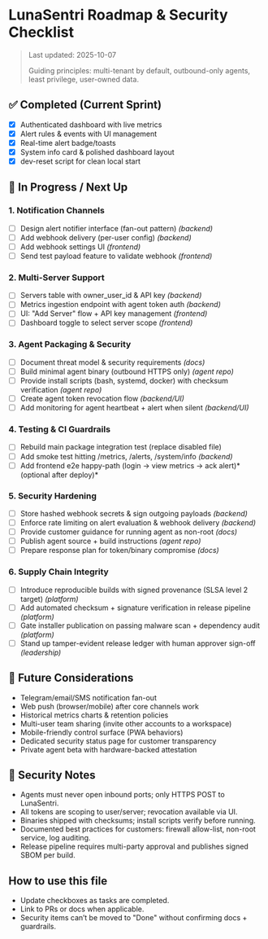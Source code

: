 # LunaSentri Roadmap & Security Checklist

> Last updated: 2025-10-07
>
> Guiding principles: multi-tenant by default, outbound-only agents, least privilege, user-owned data.

## ✅ Completed (Current Sprint)
- [x] Authenticated dashboard with live metrics
- [x] Alert rules & events with UI management
- [x] Real-time alert badge/toasts
- [x] System info card & polished dashboard layout
- [x] dev-reset script for clean local start

## 🚧 In Progress / Next Up

### 1. Notification Channels
- [ ] Design alert notifier interface (fan-out pattern) *(backend)*
- [ ] Add webhook delivery (per-user config) *(backend)*
- [ ] Add webhook settings UI *(frontend)*
- [ ] Send test payload feature to validate webhook *(frontend)*

### 2. Multi-Server Support
- [ ] Servers table with owner_user_id & API key *(backend)*
- [ ] Metrics ingestion endpoint with agent token auth *(backend)*
- [ ] UI: "Add Server" flow + API key management *(frontend)*
- [ ] Dashboard toggle to select server scope *(frontend)*

### 3. Agent Packaging & Security
- [ ] Document threat model & security requirements *(docs)*
- [ ] Build minimal agent binary (outbound HTTPS only) *(agent repo)*
- [ ] Provide install scripts (bash, systemd, docker) with checksum verification *(agent repo)*
- [ ] Create agent token revocation flow *(backend/UI)*
- [ ] Add monitoring for agent heartbeat + alert when silent *(backend/UI)*

### 4. Testing & CI Guardrails
- [ ] Rebuild main package integration test (replace disabled file)
- [ ] Add smoke test hitting /metrics, /alerts, /system/info *(backend)*
- [ ] Add frontend e2e happy-path (login → view metrics → ack alert)* (optional after deploy)*

### 5. Security Hardening
- [ ] Store hashed webhook secrets & sign outgoing payloads *(backend)*
- [ ] Enforce rate limiting on alert evaluation & webhook delivery *(backend)*
- [ ] Provide customer guidance for running agent as non-root *(docs)*
- [ ] Publish agent source + build instructions *(agent repo)*
- [ ] Prepare response plan for token/binary compromise *(docs)*

### 6. Supply Chain Integrity
- [ ] Introduce reproducible builds with signed provenance (SLSA level 2 target) *(platform)*
- [ ] Add automated checksum + signature verification in release pipeline *(platform)*
- [ ] Gate installer publication on passing malware scan + dependency audit *(platform)*
- [ ] Stand up tamper-evident release ledger with human approver sign-off *(leadership)*

## 📌 Future Considerations
- Telegram/email/SMS notification fan-out
- Web push (browser/mobile) after core channels work
- Historical metrics charts & retention policies
- Multi-user team sharing (invite other accounts to a workspace)
- Mobile-friendly control surface (PWA behaviors)
- Dedicated security status page for customer transparency
- Private agent beta with hardware-backed attestation

## 🔐 Security Notes
- Agents must never open inbound ports; only HTTPS POST to LunaSentri.
- All tokens are scoping to user/server; revocation available via UI.
- Binaries shipped with checksums; install scripts verify before running.
- Documented best practices for customers: firewall allow-list, non-root service, log auditing.
- Release pipeline requires multi-party approval and publishes signed SBOM per build.

## How to use this file
- Update checkboxes as tasks are completed.
- Link to PRs or docs when applicable.
- Security items can’t be moved to "Done" without confirming docs + guardrails.
